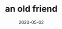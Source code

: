 ---
title: an old friend
album_key: jDbNDQ
game: new_horizons
icon: rover
layout: grid
date: 2020-05-02
---